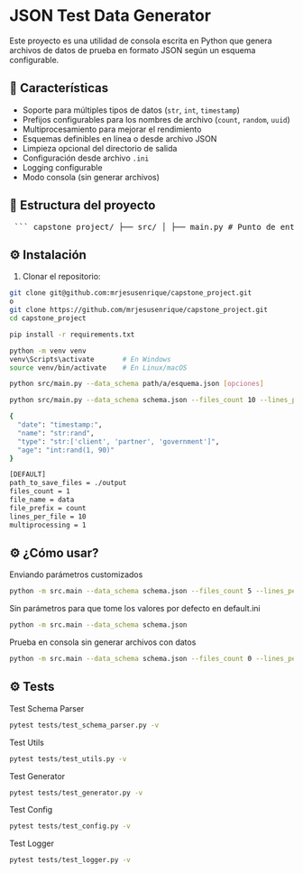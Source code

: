# JSON Test Data Generator

Este proyecto es una utilidad de consola escrita en Python que genera archivos de datos de prueba en formato JSON según un esquema configurable.

## 🚀 Características

- Soporte para múltiples tipos de datos (`str`, `int`, `timestamp`)
- Prefijos configurables para los nombres de archivo (`count`, `random`, `uuid`)
- Multiprocesamiento para mejorar el rendimiento
- Esquemas definibles en línea o desde archivo JSON
- Limpieza opcional del directorio de salida
- Configuración desde archivo `.ini`
- Logging configurable
- Modo consola (sin generar archivos)

## 📁 Estructura del proyecto

<pre lang="markdown"> ``` capstone_project/ ├── src/ │ ├── main.py # Punto de entrada del programa │ ├── config.py # Carga y validación de configuración │ ├── generator.py # Lógica de generación de datos │ ├── schema_parser.py # Interpretación del esquema │ ├── utils.py # Funciones auxiliares │ └── logger.py # Configuración de logging ├── tests/ # Pruebas automatizadas ├── default.ini # Configuración por defecto ├── requirements.txt # Dependencias del proyecto └── README.md ``` </pre>

## ⚙️ Instalación

1. Clonar el repositorio:

```bash
git clone git@github.com:mrjesusenrique/capstone_project.git
o
git clone https://github.com/mrjesusenrique/capstone_project.git
cd capstone_project

pip install -r requirements.txt

python -m venv venv
venv\Scripts\activate       # En Windows
source venv/bin/activate    # En Linux/macOS

python src/main.py --data_schema path/a/esquema.json [opciones]

python src/main.py --data_schema schema.json --files_count 10 --lines_per_file 100 --multiprocessing 4

{
  "date": "timestamp:",
  "name": "str:rand",
  "type": "str:['client', 'partner', 'government']",
  "age": "int:rand(1, 90)"
}

[DEFAULT]
path_to_save_files = ./output
files_count = 1
file_name = data
file_prefix = count
lines_per_file = 10
multiprocessing = 1
```

## ⚙️ ¿Cómo usar?

Enviando parámetros customizados
```bash
python -m src.main --data_schema schema.json --files_count 5 --lines_per_file 10 --multiprocessing 2
```

Sin parámetros para que tome los valores por defecto en default.ini
```bash
python -m src.main --data_schema schema.json
```

Prueba en consola sin generar archivos con datos
```bash
python -m src.main --data_schema schema.json --files_count 0 --lines_per_file 3
```

## ⚙️ Tests

Test Schema Parser
```bash
pytest tests/test_schema_parser.py -v
```

Test Utils
```bash
pytest tests/test_utils.py -v
```

Test Generator
```bash
pytest tests/test_generator.py -v
```

Test Config
```bash
pytest tests/test_config.py -v
```

Test Logger
```bash
pytest tests/test_logger.py -v
```